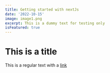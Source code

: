 ```yaml
---
title: Getting started with nextJs
date: '2022-10-15'
image: image1.png
excerpt: This is a dummy text for testing only
isFeatured: true
---
```


# This is a title

This is a regular text with a [link](https://google.com)